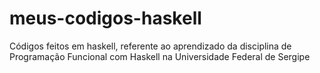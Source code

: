 # meus-codigos-haskell
Códigos feitos em haskell, referente ao aprendizado da disciplina de Programação Funcional com Haskell na Universidade Federal de Sergipe
